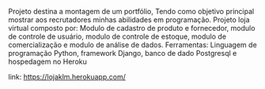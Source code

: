 Projeto destina a montagem de um portfólio, 
Tendo como objetivo principal mostrar aos recrutadores minhas  abilidades em programação.
Projeto loja virtual composto por: Modulo de cadastro de produto e fornecedor, modulo de controle de usuário, modulo de controle de estoque, modulo de comercialização e modulo de análise de dados.
Ferramentas: Linguagem de programação Python, framework Django, banco de dado Postgresql e
hospedagem no Heroku

link:   https://lojaklm.herokuapp.com/


